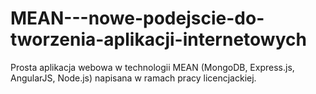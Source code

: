 # MEAN---nowe-podejscie-do-tworzenia-aplikacji-internetowych
Prosta aplikacja webowa w technologii MEAN (MongoDB, Express.js, AngularJS, Node.js) napisana w ramach pracy licencjackiej.
